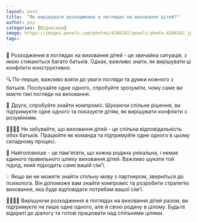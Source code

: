 ```yaml
---
layout: post
title:  "Як вирішувати розходження в поглядах на виховання дітей?"
author: psy
categories: [Відносини]
image: https://images.pexels.com/photos/4260102/pexels-photo-4260102.jpeg?auto=compress&cs=tinysrgb&fit=crop&h=627&w=1200
tags: 
---
```


🧠 Розходження в поглядах на виховання дітей - це звичайна ситуація, з якою стикаються багато батьків. Однак, важливо знати, як вирішувати ці конфлікти конструктивно. 

🔍 По-перше, важливо взяти до уваги погляди та думки кожного з батьків. Послухайте одне одного, спробуйте зрозуміти, чому саме ви маєте такі погляди на виховання.

💬 Друге, спробуйте знайти компроміс. Шукаючи спільне рішення, ви підтримуєте одне одного та показуєте дітям, як вирішувати конфлікти з розумінням.

👨‍👩‍👧‍👦 Не забувайте, що виховання дітей - це спільна відповідальність обох батьків. Працюйте як команда та підтримуйте одне одного в цьому складному процесі.

🌟 Найголовніше - це пам'ятати, що кожна родина унікальна, і немає єдиного правильного шляху виховання дітей. Важливо шукати той підхід, який підходить саме вашій сім'ї.

💡 Якщо ви не можете знайти спільну мову з партнером, зверніться до психолога. Він допоможе вам знайти компроміс та розробити стратегію виховання, яка буде відповідати потребам вашої сім'ї.

👨‍👩‍👧‍👦 Вирішуючи розходження в поглядах на виховання дітей разом, ви підтримуєте не лише одне одного, але й свою родину в цілому. Будьте відкриті до діалогу та готові працювати над спільними цілями.


